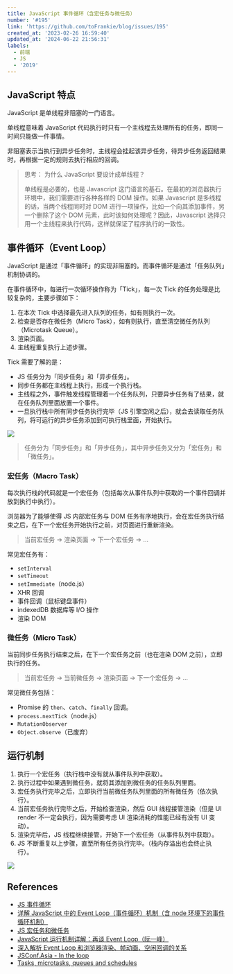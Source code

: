 ```yaml
---
title: JavaScript 事件循环（含宏任务与微任务）
number: '#195'
link: 'https://github.com/toFrankie/blog/issues/195'
created_at: '2023-02-26 16:59:40'
updated_at: '2024-06-22 21:56:31'
labels:
  - 前端
  - JS
  - '2019'
---
```

## JavaScript 特点

JavaScript 是单线程非阻塞的一门语言。

单线程意味着 JavaScript 代码执行时只有一个主线程去处理所有的任务，即同一时间只能做一件事情。

非阻塞表示当执行到异步任务时，主线程会挂起该异步任务，待异步任务返回结果时，再根据一定的规则去执行相应的回调。

> 思考： 为什么 JavaScript 要设计成单线程？
>
> 单线程是必要的，也是 Javascript 这门语言的基石。在最初的浏览器执行环境中，我们需要进行各种各样的 DOM 操作。如果 Javascript 是多线程的话，当两个线程同时对 DOM 进行一项操作，比如一个向其添加事件，另一个删除了这个 DOM 元素，此时该如何处理呢？因此，Javascript 选择只用一个主线程来执行代码，这样就保证了程序执行的一致性。

## 事件循环（Event Loop）

JavaScript 是通过「事件循环」的实现非阻塞的。而事件循环是通过「任务队列」机制协调的。

在事件循环中，每进行一次循环操作称为「Tick」，每一次 Tick 的任务处理是比较复杂的，主要步骤如下：

1. 在本次 Tick 中选择最先进入队列的任务，如有则执行一次。
2. 检查是否存在微任务（Micro Task），如有则执行，直至清空微任务队列（Microtask Queue）。
3. 渲染页面。
4. 主线程重复执行上述步骤。

Tick 需要了解的是：

* JS 任务分为「同步任务」和「异步任务」。
* 同步任务都在主线程上执行，形成一个执行栈。
* 主线程之外，事件触发线程管理着一个任务队列，只要异步任务有了结果，就在任务队列里面放置一个事件。
* 一旦执行栈中所有同步任务执行完毕（JS 引擎空闲之后），就会去读取任务队列，将可运行的异步任务添加到可执行栈里面，开始执行。

![](https://upload-images.jianshu.io/upload_images/5128488-ed8eb3f539484fe5.png?imageMogr2/auto-orient/strip%7CimageView2/2/w/1240)

> 任务分为「同步任务」和「异步任务」，其中异步任务又分为「宏任务」和「微任务」。

### 宏任务（Macro Task）

每次执行栈的代码就是一个宏任务（包括每次从事件队列中获取的一个事件回调并放到执行中执行）。

浏览器为了能够使得 JS 内部宏任务与 DOM 任务有序地执行，会在宏任务执行结束之后，在下一个宏任务开始执行之前，对页面进行重新渲染。

> 当前宏任务 → 渲染页面 → 下一个宏任务 → ...


常见宏任务有：

- `setInterval`
- `setTimeout`
- `setImmediate`（node.js）
- XHR 回调
- 事件回调（鼠标键盘事件）
- indexedDB 数据库等 I/O 操作
- 渲染 DOM

### 微任务（Micro Task）

当前同步任务执行结束之后，在下一个宏任务之前（也在渲染 DOM 之前），立即执行的任务。

> 当前宏任务 → 当前微任务 → 渲染页面 → 下一个宏任务 → ...


常见微任务包括：

- Promise 的 `then`、`catch`、`finally` 回调。
- `process.nextTick`（node.js）
- `MutationObserver`
- `Object.observe`（已废弃）

## 运行机制

1. 执行一个宏任务（执行栈中没有就从事件队列中获取）。
2. 执行过程中如果遇到微任务，就将其添加到微任务的任务队列里面。
3. 宏任务执行完毕之后，立即执行当前微任务队列里面的所有微任务（依次执行）。
4. 当前宏任务执行完毕之后，开始检查渲染，然后 GUI 线程接管渲染（但是 UI render 不一定会执行，因为需要考虑 UI 渲染消耗的性能已经有没有 UI 变动）。
5. 渲染完毕后，JS 线程继续接管，开始下一个宏任务（从事件队列中获取）。
6. JS 不断重复以上步骤，直至所有任务执行完毕。（栈内存溢出也会终止执行）。

![](https://upload-images.jianshu.io/upload_images/5128488-c74eab1f1485b08d.png?imageMogr2/auto-orient/strip%7CimageView2/2/w/1240)

## References

- [JS 事件循环](https://www.jianshu.com/p/184988903562)
- [详解 JavaScript 中的 Event Loop（事件循环）机制（含 node 环境下的事件循环机制）](https://www.cnblogs.com/cangqinglang/p/8967268.html)
- [JS 宏任务和微任务](https://www.cnblogs.com/ckAng/p/11133643.html)
- [JavaScript 运行机制详解：再谈 Event Loop（阮一峰）](http://www.ruanyifeng.com/blog/2014/10/event-loop.html)
- [深入解析 Event Loop 和浏览器渲染、帧动画、空闲回调的关系](https://mp.weixin.qq.com/s?__biz=MzI3NTM5NDgzOA==&mid=2247484039&idx=1&sn=e70e5b6473917dcf71bfd3f60ddb2a7d&chksm=eb043afedc73b3e8fb3ac90613d52d14cd165d358912e519e13f25bbd236c3591386fb2e349a&token=1983269989&lang=zh_CN&scene=21#wechat_redirect)
- [JSConf.Asia - In the loop](https://www.youtube.com/watch?v=cCOL7MC4Pl0&ab_channel=JSConf)
- [Tasks, microtasks, queues and schedules](https://jakearchibald.com/2015/tasks-microtasks-queues-and-schedules/)



